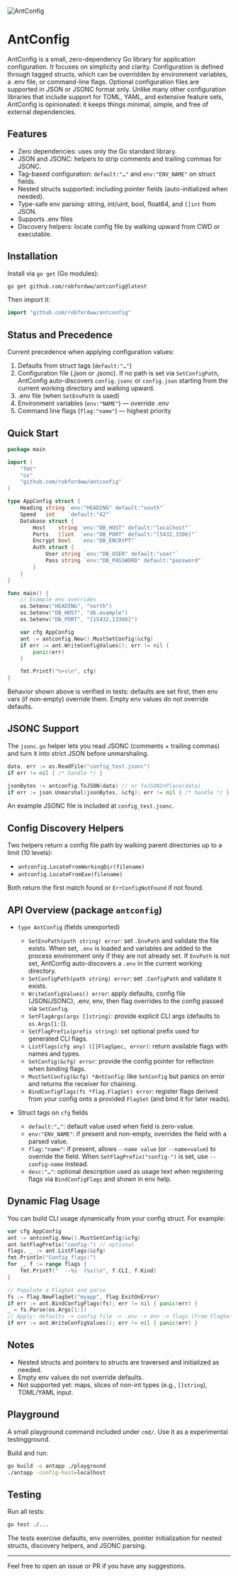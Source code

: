 ![AntConfig](assets/antconfig.png)

# AntConfig

AntConfig is a small, zero-dependency Go library for application configuration. It focuses on simplicity and clarity. Configuration is defined through tagged structs, which can be overridden by environment variables, a .env file, or command-line flags. Optional configuration files are supported in JSON or JSONC format only. Unlike many other configuration libraries that include support for TOML, YAML, and extensive feature sets, AntConfig is opinionated: it keeps things minimal, simple, and free of external dependencies.

## Features

- Zero dependencies: uses only the Go standard library.
- JSON and JSONC: helpers to strip comments and trailing commas for JSONC.
- Tag-based configuration: `default:"…"` and `env:"ENV_NAME"` on struct fields.
- Nested structs supported: including pointer fields (auto-initialized when needed).
- Type-safe env parsing: string, int/uint, bool, float64, and `[]int` from JSON.
- Supports .env files
- Discovery helpers: locate config file by walking upward from CWD or executable.

## Installation

Install via `go get` (Go modules):

```bash
go get github.com/robfordww/antconfig@latest
```

Then import it:

```go
import "github.com/robfordww/antconfig"
```

## Status and Precedence

Current precedence when applying configuration values:

1) Defaults from struct tags (`default:"…"`)
2) Configuration file (.json or .jsonc). If no path is set via `SetConfigPath`, AntConfig auto-discovers `config.jsonc` or `config.json` starting from the current working directory and walking upward.
3) .env file (when `SetEnvPath` is used)
4) Environment variables (`env:"NAME"`) — override .env
5) Command line flags (`flag:"name"`) — highest priority

## Quick Start

```go
package main

import (
    "fmt"
    "os"
    "github.com/robfordww/antconfig"
)

type AppConfig struct {
    Heading string `env:"HEADING" default:"south"`
    Speed   int    `default:"42"`
    Database struct {
        Host    string `env:"DB_HOST" default:"localhost"`
        Ports   []int  `env:"DB_PORT" default:"[5432,3306]"`
        Encrypt bool   `env:"DB_ENCRYPT"`
        Auth struct {
            User string `env:"DB_USER" default:"user"`
            Pass string `env:"DB_PASSWORD" default:"password"`
        }
    }
}

func main() {
    // Example env overrides
    os.Setenv("HEADING", "north")
    os.Setenv("DB_HOST", "db.example")
    os.Setenv("DB_PORT", "[15432,13306]")

    var cfg AppConfig
    ant := antconfig.New().MustSetConfig(&cfg)
    if err := ant.WriteConfigValues(); err != nil {
        panic(err)
    }

    fmt.Printf("%+v\n", cfg)
}
```

Behavior shown above is verified in tests: defaults are set first, then env
vars (if non-empty) override them. Empty env values do not override defaults.

## JSONC Support

The `jsonc.go` helper lets you read JSONC (comments + trailing commas) and
turn it into strict JSON before unmarshaling.

```go
data, err := os.ReadFile("config_test.jsonc")
if err != nil { /* handle */ }

jsonBytes := antconfig.ToJSON(data) // or ToJSONInPlace(data)
if err := json.Unmarshal(jsonBytes, &cfg); err != nil { /* handle */ }
```

An example JSONC file is included at `config_test.jsonc`.

## Config Discovery Helpers

Two helpers return a config file path by walking parent directories up to a
limit (10 levels):

- `antconfig.LocateFromWorkingDir(filename)`
- `antconfig.LocateFromExe(filename)`

Both return the first match found or `ErrConfigNotFound` if not found.

## API Overview (package `antconfig`)

- `type AntConfig` (fields unexported)
  - `SetEnvPath(path string) error`: set `.EnvPath` and validate the file exists. When set, `.env` is loaded and variables are added to the process environment only if they are not already set. If `EnvPath` is not set, AntConfig auto-discovers a `.env` in the current working directory.
  - `SetConfigPath(path string) error`: set `.ConfigPath` and validate it exists.
  - `WriteConfigValues() error`: apply defaults, config file (JSON/JSONC), .env, env, then flag overrides to the config passed via `SetConfig`.
  - `SetFlagArgs(args []string)`: provide explicit CLI args (defaults to `os.Args[1:]`).
  - `SetFlagPrefix(prefix string)`: set optional prefix used for generated CLI flags.
  - `ListFlags(cfg any) ([]FlagSpec, error)`: return available flags with names and types.
  - `SetConfig(&cfg) error`: provide the config pointer for reflection when binding flags.
  - `MustSetConfig(&cfg) *AntConfig`: like `SetConfig` but panics on error and returns the receiver for chaining.
  - `BindConfigFlags(fs *flag.FlagSet) error`: register flags derived from your config onto a provided `FlagSet` (and bind it for later reads).

- Struct tags on `cfg` fields
  - `default:"…"`: default value used when field is zero-value.
  - `env:"ENV_NAME"`: if present and non-empty, overrides the field with a parsed value.
  - `flag:"name"`: if present, allows `--name value` (or `--name=value`) to override the field. When `SetFlagPrefix("config-")` is set, use `--config-name` instead.
  - `desc:"…"`: optional description used as usage text when registering flags via `BindConfigFlags` and shown in env help.

## Dynamic Flag Usage

You can build CLI usage dynamically from your config struct. For example:

```go
var cfg AppConfig
ant := antconfig.New().MustSetConfig(&cfg)
ant.SetFlagPrefix("config-") // optional
flags, _ := ant.ListFlags(&cfg)
fmt.Println("Config flags:")
for _, f := range flags {
    fmt.Printf("  --%s  (%s)\n", f.CLI, f.Kind)
}

// Populate a FlagSet and parse
fs := flag.NewFlagSet("myapp", flag.ExitOnError)
if err := ant.BindConfigFlags(fs); err != nil { panic(err) }
_ = fs.Parse(os.Args[1:])
// Apply: defaults -> config file -> .env -> env -> flags (from FlagSet)
if err := ant.WriteConfigValues(); err != nil { panic(err) }
```

## Notes

- Nested structs and pointers to structs are traversed and initialized as needed.
- Empty env values do not override defaults.
- Not supported yet: maps, slices of non-int types (e.g., `[]string`), TOML/YAML input.

## Playground

A small playground command included under `cmd/`. Use it as a experimental testingground.

Build and run:

```bash
go build -o antapp ./playground
./antapp -config-host=localhost
```

## Testing

Run all tests:

```bash
go test ./...
```

The tests exercise defaults, env overrides, pointer initialization for nested
structs, discovery helpers, and JSONC parsing.

---

Feel free to open an issue or PR if you have any suggestions.
